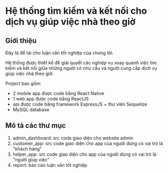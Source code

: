 # Hệ thống tìm kiếm và kết nối cho dịch vụ giúp việc nhà theo giờ

## Giới thiệu

Đây là đề tài cho luận văn tốt nghiệp của chúng tôi.

Hệ thống được thiết kế để giải quyết các nghiệp vụ xoay quanh việc tìm kiếm và kết nối giữa những người có nhu cầu và người cung cấp dịch vụ giúp việc nhà theo giờ.

Project bao gồm: 
 + 2 mobile app được code bằng React Native
 + 1 web app được code bằng ReactJS
 + api được code bằng framework ExpressJS + thư viện Sequelize
 + MySQL database 

## Mô tả các thư mục
1) admin_dashboard: src code giao diện cho website admin
2) customer_app: src code giao diện cho app của người dùng có vai trò là "khách hàng"
3) helper_app: src code giao diện cho app của người dùng có vai trò là "người giúp việc"
4) report: báo cáo luận văn tốt nghiệp
